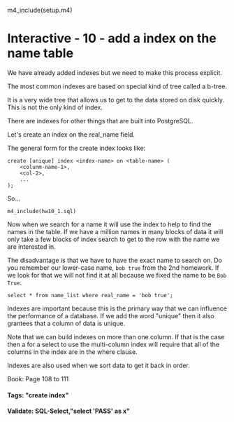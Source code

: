 
m4_include(setup.m4)

# Interactive - 10 - add a index on the name table

We have already added indexes but we need to make this process explicit.

The most common indexes are based on special kind of tree called a b-tree.

It is a very wide tree that allows us to get to the data stored on disk
quickly.  This is not the only kind of index.

There are indexes for other things that are built into PostgreSQL.

Let's create an index on the real_name field.

The general form for the create index looks like:

```
create [unique] index <index-name> on <table-name> (
	<colunm-name-1>,
	<col-2>,
	...
);
```

So...

```
m4_include(hw10_1.sql)
```

Now when we search for a name it will use the index to help to find the
names in the table.  If we have a million names in many blocks of data
it will only take a few blocks of index search to get to the row with
the name we are interested in.

The disadvantage is that we have to have the exact name to search on.
Do you remember our lower-case name, `bob true` from the 2nd homework.
If we look for that we will not find it at all because we fixed the
name to be `Bob True`.


```
select * from name_list where real_name = 'bob true';
```

Indexes are important because this is the primary way that we can
influence the performance of a database.   If we add the word "unique"
then it also grantees that a column of data is unique.

Note that we can build indexes on more than one column.  If that is
the case then a for a select to use the multi-column index will
require that all of the columns in the index are in the where 
clause.

Indexes are also used when we sort data to get it back in order.

Book: Page 108 to 111

#### Tags: "create index"

#### Validate: SQL-Select,"select 'PASS' as x"

